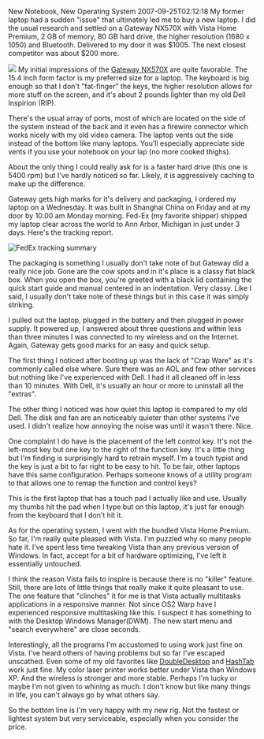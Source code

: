 New Notebook, New Operating System
2007-09-25T02:12:18
My former laptop had a sudden "issue" that ultimately led me to buy a new laptop. I did the usual research and settled on a Gateway NX570X with Vista Home Premium, 2 GB of memory, 80 GB hard drive, the higher resolution (1680 x 1050) and Bluetooth. Delivered to my door it was $1005. The next closest competitor was about $200 more.

![](http://content.gateway.com/www.gateway.com/media/products/medium/nx570.jpg) My initial impressions of the [Gateway NX570X](http://www.gateway.com/systems/series/529596848.php) are quite favorable. The 15.4 inch form factor is my preferred size for a laptop. The keyboard is big enough so that I don't "fat-finger" the keys, the higher resolution allows for more stuff on the screen, and it's about 2 pounds lighter than my old Dell Inspirion (RIP).

There's the usual array of ports, most of which are located on the side of the system instead of the back and it even has a firewire connector which works nicely with my old video camera. The laptop vents out the side instead of the bottom like many laptops. You'll especially appreciate side vents if you use your notebook on your lap (no more cooked thighs).

About the only thing I could really ask for is a faster hard drive (this one is 5400 rpm) but I've hardly noticed so far. Likely, it is aggressively caching to make up the difference.

Gateway gets high marks for it's delivery and packaging, I ordered my laptop on a Wednesday. It was built in Shanghai China on Friday and at my door by 10:00 am Monday morning. Fed-Ex (my favorite shipper) shipped my laptop clear across the world to Ann Arbor, Michigan in just under 3 days. Here's the tracking report.

![FedEx tracking summary](http://s3.amazonaws.com/BlueOnionSoftware/Blog/fedextrack.gif)

The packaging is something I usually don't take note of but Gateway did a really nice job. Gone are the cow spots and in it's place is a classy flat black box. When you open the box, you're greeted with a black lid containing the quick start guide and manual centered in an indentation. Very classy. Like I said, I usually don't take note of these things but in this case it was simply striking.

I pulled out the laptop, plugged in the battery and then plugged in power supply. It powered up, I answered about three questions and within less than three minutes I was connected to my wireless and on the Internet. Again, Gateway gets good marks for an easy and quick setup.

The first thing I noticed after booting up was the lack of "Crap Ware" as it's commonly called else where. Sure there was an AOL and few other services but nothing like I've experienced with Dell. I had it all cleaned off in less than 10 minutes. With Dell, it's usually an hour or more to uninstall all the "extras".

The other thing I noticed was how quiet this laptop is compared to my old Dell. The disk and fan are an noticeably quieter than other systems I've used. I didn't realize how annoying the noise was until it wasn't there. Nice. 

One complaint I do have is the placement of the left control key. It's not the left-most key but one key to the right of the function key. It's a little thing but I'm finding is surprisingly hard to retrain myself. I'm a touch typist and the key is just a bit to far right to be easy to hit. To be fair, other laptops have this same configuration. Perhaps someone knows of a utility program to that allows one to remap the function and control keys?

This is the first laptop that has a touch pad I actually like and use. Usually my thumbs hit the pad when I type but on this laptop, it's just far enough from the keyboard that I don't hit it.

As for the operating system, I went with the bundled Vista Home Premium. So far, I'm really quite pleased with Vista. I'm puzzled why so many people hate it. I've spent less time tweaking Vista than any previous version of Windows. In fact, accept for a bit of hardware optimizing, I've left it essentially untouched.

I think the reason Vista fails to inspire is because there is no "killer" feature. Still, there are lots of little things that really make it quite pleasant to use. The one feature that "clinches" it for me is that Vista actually multitasks applications in a responsive manner. Not since OS2 Warp have I experienced responsive multitasking like this. I suspect it has something to with the Desktop Windows Manager(DWM). The new start menu and "search everywhere" are close seconds.

Interestingly, all the programs I'm accustomed to using work just fine on Vista. I've heard others of having problems but so far I've escaped unscathed. Even some of my old favorites like [DoubleDesktop](http://www.fatfreesoft.com/2desk.php) and [HashTab](http://beeblebrox.org/hashtab/) work just fine. My color laser printer works better under Vista than Windows XP. And the wireless is stronger and more stable. Perhaps I'm lucky or maybe I'm not given to whining as much. I don't know but like many things in life, you can't always go by what others say.

So the bottom line is I'm very happy with my new rig. Not the fastest or lightest system but very serviceable, especially when you consider the price. 
